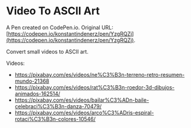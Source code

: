 # Video To ASCII Art

A Pen created on CodePen.io. Original URL: [https://codepen.io/konstantindenerz/pen/YzgRQZj](https://codepen.io/konstantindenerz/pen/YzgRQZj).

Convert small videos to ASCII art.

Videos:
- https://pixabay.com/es/videos/ne%C3%B3n-terreno-retro-resumen-mundo-21368
- https://pixabay.com/es/videos/rat%C3%B3n-roedor-3d-dibujos-animados-162514/
- https://pixabay.com/es/videos/bailar%C3%ADn-baile-celebraci%C3%B3n-danza-70479/
- https://pixabay.com/es/videos/arco%C3%ADris-espiral-rotaci%C3%B3n-colores-10546/